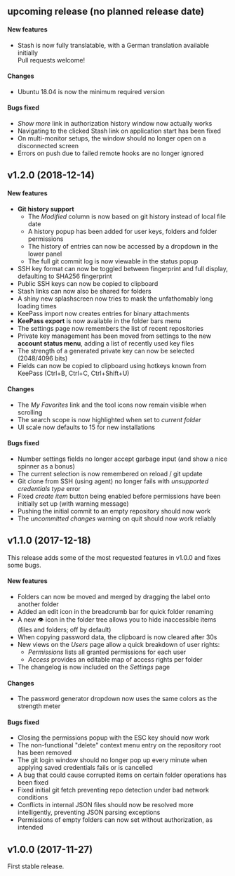 ## upcoming release (no planned release date)

#### New features
- Stash is now fully translatable, with a German translation available initially  
  Pull requests welcome!

#### Changes
- Ubuntu 18.04 is now the minimum required version

#### Bugs fixed
- *Show more* link in authorization history window now actually works
- Navigating to the clicked Stash link on application start has been fixed
- On multi-monitor setups, the window should no longer open on a disconnected screen
- Errors on push due to failed remote hooks are no longer ignored

## v1.2.0 (2018-12-14)

#### New features
- **Git history support**
  - The *Modified* column is now based on git history instead of local file date
  - A history popup has been added for user keys, folders and folder permissions
  - The history of entries can now be accessed by a dropdown in the lower panel
  - The full git commit log is now viewable in the status popup
- SSH key format can now be toggled between fingerprint and full display, defaulting to SHA256 fingerprint
- Public SSH keys can now be copied to clipboard
- Stash links can now also be shared for folders
- A shiny new splashscreen now tries to mask the unfathomably long loading times
- KeePass import now creates entries for binary attachments
- **KeePass export** is now available in the folder bars menu
- The settings page now remembers the list of recent repositories
- Private key management has been moved from settings to the new **account status menu**, adding a list of recently used key files
- The strength of a generated private key can now be selected (2048/4096 bits)
- Fields can now be copied to clipboard using hotkeys known from KeePass (Ctrl+B, Ctrl+C, Ctrl+Shift+U)

#### Changes
- The *My Favorites* link and the tool icons now remain visible when scrolling
- The search scope is now highlighted when set to *current folder*
- UI scale now defaults to 15 for new installations

#### Bugs fixed
- Number settings fields no longer accept garbage input (and show a nice spinner as a bonus)
- The current selection is now remembered on reload / git update
- Git clone from SSH (using agent) no longer fails with *unsupported credentials type* error
- Fixed *create item* button being enabled before permissions have been initially set up (with warning message)
- Pushing the initial commit to an empty repository should now work
- The *uncommitted changes* warning on quit should now work reliably

## v1.1.0 (2017-12-18)

This release adds some of the most requested features in v1.0.0 and fixes some bugs.

#### New features
- Folders can now be moved and merged by dragging the label onto another folder
- Added an edit icon in the breadcrumb bar for quick folder renaming
- A new 👁 icon in the folder tree allows you to hide inaccessible items (files and folders; off by default)
- When copying password data, the clipboard is now cleared after 30s
- New views on the *Users* page allow a quick breakdown of user rights:
  - *Permissions* lists all granted permissions for each user
  - *Access* provides an editable map of access rights per folder
- The changelog is now included on the *Settings* page

#### Changes
- The password generator dropdown now uses the same colors as the strength meter

#### Bugs fixed
- Closing the permissions popup with the ESC key should now work
- The non-functional "delete" context menu entry on the repository root has been removed
- The git login window should no longer pop up every minute when applying saved credentials fails or is cancelled
- A bug that could cause corrupted items on certain folder operations has been fixed
- Fixed initial git fetch preventing repo detection under bad network conditions
- Conflicts in internal JSON files should now be resolved more intelligently, preventing JSON parsing exceptions
- Permissions of empty folders can now set without authorization, as intended

## v1.0.0 (2017-11-27)

First stable release.
